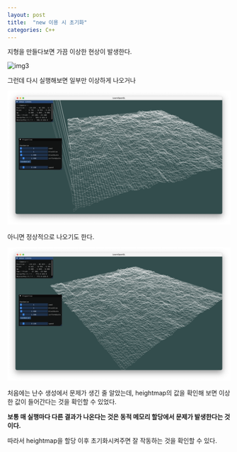 ```yaml
---
layout: post
title:  "new 이용 시 초기화"
categories: C++
---
```

지형을 만들다보면 가끔 이상한 현상이 발생한다.

![img3](/assets/img3.png)

그런데 다시 실행해보면 일부만 이상하게 나오거나

![img4](/assets/img4.png)

아니면 정상적으로 나오기도 한다.

![img5](/assets/img5.png)

처음에는 난수 생성에서 문제가 생긴 줄 알았는데, heightmap의 값을 확인해 보면 이상한 값이 들어간다는 것을 확인할 수 있었다.

**보통 매 실행마다 다른 결과가 나온다는 것은 동적 메모리 할당에서 문제가 발생한다는 것이다.**

따라서 heightmap을 할당 이후 초기화시켜주면 잘 작동하는 것을 확인할 수 있다.